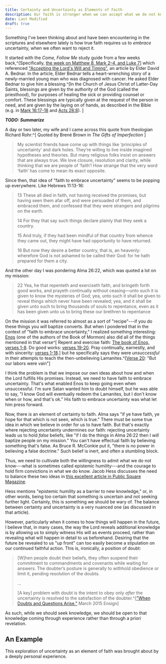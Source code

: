 ```yaml
---
title: Certainty and Uncertainty as Elements of Faith
description: Our faith is stronger when we can accept what we do not know
date: Last Modified
draft: true
---
```


Something I've been thinking about and have been encountering in the scriptures
and elsewhere lately is how true faith requires us to _embrace_ uncertainty,
when we often want to reject it.

It started with the _Come, Follow Me_ study guide from a few weeks
back,^[Specifically, [the week on Matthew 8, Mark 2–4, and Luke 7](https://www.churchofjesuschrist.org/study/manual/come-follow-me-for-individuals-and-families-new-testament-2023/10?lang=eng)]
which referenced
["Accepting the Lord's Will and Timing"](https://www.churchofjesuschrist.org/study/liahona/2016/08/accepting-the-lords-will-and-timing?lang=eng),
an article by Elder David A. Bednar. In the article, Elder Bednar tells a
heart-wrenching story of a newly-married young man who was diagnosed with
cancer. He asked Elder Bednar to give him a blessing.^[In the Church of Jesus
Christ of Latter-Day Saints, blessings are given by the authority of the God
(called the priesthood), for purposes of healing the sick or providing counsel
or comfort. These blessings are typically given at the request of the person in
need, and are given by the laying on of hands, as described in the Bible (e.g.
in
[Mark 16:17-18](https://www.churchofjesuschrist.org/study/scriptures/nt/mark/16?lang=eng&id=17-18#p17)
and
[Acts 28:8](https://www.churchofjesuschrist.org/study/scriptures/nt/acts/28.8?lang=eng#p8)).
]

**_TODO: Summarize_**

A day or two later, my wife and I came across this quote from theologian
Richard Rohr:^[ Quoted by Brené Brown in _The Gifts of Imperfection_ ]

> My scientist friends have come up with things like ‘principles of uncertainty’
> and dark holes. They’re willing to live inside imagined hypotheses and
> theories. But many religious folks insist on answers that are always true. We
> love closure, resolution and clarity, while thinking that we are people of
> ‘faith’! How strange that the very word ‘faith’ has come to mean its exact
> opposite.

Since then, that idea of "faith to embrace uncertainty" seems to be popping up
everywhere. Like Hebrews 11:13-16:

> 13 These all died in faith, not having received the promises, but having seen
> them afar off, and were persuaded of them, and embraced them, and confessed
> that they were strangers and pilgrims on the earth.
>
> 14 For they that say such
> things declare plainly that they seek a country.
>
> 15 And truly, if they had
> been mindful of that country from whence they came out, they might have had
> opportunity to have returned.
>
> 16 But now they desire a better country, that
> is, an heavenly: wherefore God is not ashamed to be called their God: for he
> hath prepared for them a city.

And the other day I was pondering Alma 26:22, which was quoted a lot on my mission:

> 22 Yea, he that repenteth and exerciseth faith, and bringeth forth good works,
> and prayeth continually without ceasing—unto such it is given to know the
> mysteries of God; yea, unto such it shall be given to reveal things which
> never have been revealed; yea, and it shall be given unto such to bring
> thousands of souls to repentance, even as it has been given unto us to bring
> these our brethren to repentance

On the mission it was referred to almost as a sort of "recipe"---if you do these
things you _will_ baptize converts. But when I pondered that in the context of
"faith to embrace uncertainty," I realized something interesting:
[Enos](https://www.churchofjesuschrist.org/study/scriptures/bofm/enos/1?lang=eng)
(one of the authors of the Book of Mormon) also did all of the things mentioned
in that verse^[ Repent and exercise faith:
[The book of Enos, verses 1-8](https://www.churchofjesuschrist.org/study/scriptures/bofm/enos/1?lang=eng&id=p1-p8#p1).
Do good works:
[verses 19-20](https://www.churchofjesuschrist.org/study/scriptures/bofm/enos/1?lang=eng&id=p19-p20#p19).
Pray continually, earnestly, and with sincerity:
[verses 1-18](https://www.churchofjesuschrist.org/study/scriptures/bofm/enos/1?lang=eng&id=p1-p18#p1).]
but he specifically says they were _unsuccessful_ in their attempts to teach the
then-unbelieving
Lamanites.^[[Verse 20](https://www.churchofjesuschrist.org/study/scriptures/bofm/enos/1?lang=eng&id=p20#p20):
"But our labors were vain"]

I think the problem is that we impose our own ideas about how and when the Lord
fulfills His promises. Instead, we need to have faith to embrace uncertainty.
That's what enabled Enos to keep going even when unsuccessful. I'm sure Satan
wanted him to doubt himself, but he was able to say, "I know God will eventually
redeem the Lamanites, but I don't know when or how, and that's ok." His faith to
embrace uncertainty was what let him press forward.

Now, there _is_ an element of certainty to faith. Alma says "if ye have faith,
ye hope for that which is not seen, which is true." There must be some true idea
in which we believe in order for us to have faith. But that's exactly where
rejecting uncertainty undermines our faith: rejecting uncertainty leads us to
hold _false_ beliefs, like "if I do the things in Alma 26:22 then I _will_
baptize people on my mission." You can't have effectual faith by believing
something that's false. As Bruce R. McConkie put it, "there is no power in
believing a false doctrine." Such belief is inert, and often a stumbling block.

Thus, we need to cultivate both the willingness to admit what we do not
know---what is sometimes called epistemic humility---and the courage to hold
firm convictions in what we do know. Jacob Hess discusses the need to balance
these two ideas in
[this excellent article in Public Square Magazine](https://publicsquaremag.org/faith/gospel-fare/conviction-is-no-sin/).

Hess mentions "epistemic humility as a barrier to new knowledge," or, in other
words, being too certain that something is uncertain and not seeking further
light. Certainly, this is something we should be wary of. The balance between
certainty and uncertainty is a very nuanced one (as discussed in that article).

However, particularly when it comes to how things will happen in the future, I
believe that, in many cases, the way the Lord reveals additional knowledge is by
allowing us to simply witness His will as events proceed, rather than revealing
what will happen in detail to us beforehand. Desiring that the future be
revealed to us "up front" can too easily become a stipulation on our continued
faithful action. This is, ironically, a position of doubt:

> [W]hen people doubt their beliefs, they often suspend their commitment to
> commandments and covenants while waiting for answers. The doubter’s posture is
> generally to withhold obedience or limit it, pending resolution of the doubts.
>
> ...
>
> [A key] problem with doubt is the intent to obey only _after_ the uncertainty
> is resolved to the satisfaction of the
> doubter.^[["When Doubts and Questions Arise,"](https://www.churchofjesuschrist.org/study/ensign/2015/03/when-doubts-and-questions-arise?lang=eng)
> March
2015 Ensign]

As such, while we should seek knowledge, we should be open to that knowledge
coming through experience rather than through a priori revelation.

## An Example

This exploration of uncertainty as an element of faith was brought about by a
deeply personal experience.
